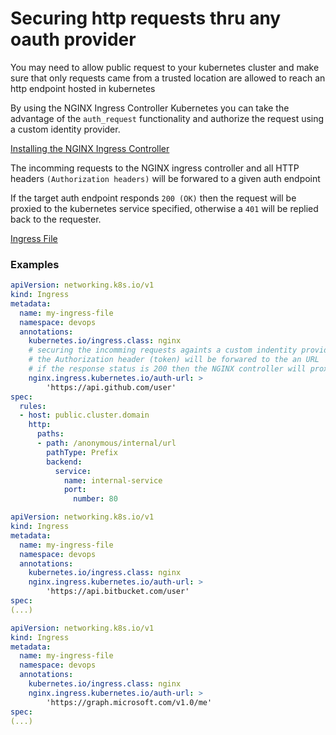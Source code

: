 # Securing http requests thru any oauth provider

You may need to allow public request to your kubernetes cluster and make sure that only requests came from a trusted location are allowed to reach an http endpoint hosted in kubernetes 

By using the NGINX Ingress Controller Kubernetes you can take the advantage of the `auth_request` functionality and authorize the request using a custom identity provider.

[Installing the NGINX Ingress Controller](https://kubernetes.github.io/ingress-nginx/)

The incomming requests to the NGINX ingress controller and all HTTP headers `(Authorization headers)` will be forwared to a given auth endpoint

If the target auth endpoint responds `200 (OK)` then the request will be proxied to the kubernetes service specified, otherwise a `401` will be replied back to the requester.

[Ingress File](oauth-validation-ingress.yml)


### Examples

```yaml
apiVersion: networking.k8s.io/v1
kind: Ingress
metadata:
  name: my-ingress-file
  namespace: devops
  annotations:
    kubernetes.io/ingress.class: nginx
    # securing the incomming requests againts a custom indentity provider
    # the Authorization header (token) will be forwared to the an URL
    # if the response status is 200 then the NGINX controller will proxy_pass the request
    nginx.ingress.kubernetes.io/auth-url: >
        'https://api.github.com/user'
spec:
  rules:
  - host: public.cluster.domain
    http:
      paths:
      - path: /anonymous/internal/url
        pathType: Prefix
        backend:
          service:
            name: internal-service
            port:
              number: 80
```


```yaml
apiVersion: networking.k8s.io/v1
kind: Ingress
metadata:
  name: my-ingress-file
  namespace: devops
  annotations:
    kubernetes.io/ingress.class: nginx
    nginx.ingress.kubernetes.io/auth-url: >
        'https://api.bitbucket.com/user'
spec:
(...)
```

```yaml
apiVersion: networking.k8s.io/v1
kind: Ingress
metadata:
  name: my-ingress-file
  namespace: devops
  annotations:
    kubernetes.io/ingress.class: nginx
    nginx.ingress.kubernetes.io/auth-url: >
        'https://graph.microsoft.com/v1.0/me'
spec:
(...)
```
